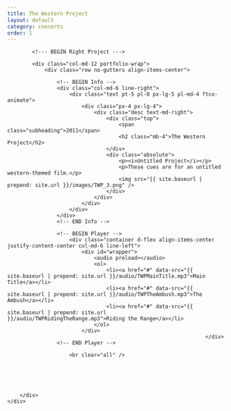 ```yaml
---
title: The Western Project
layout: default
category: concerts
order: 1
---
```


<section class="ftco-section ftco-no-pt ftco-no-pb">
    <div class="container px-md-0">
        <div class="row d-flex no-gutters">
            

            <!--- BEGIN Right Project --->

            <div class="col-md-12 portfolio-wrap">
                <div class="row no-gutters align-items-center">
                                                        
                    <!-- BEGIN Info -->
                    <div class="col-md-6 line-right">
                        <div class="text pt-5 pl-0 px-lg-5 pl-md-4 ftco-animate">
                            <div class="px-4 px-lg-4">
                                <div class="desc text-md-right">
                                    <div class="top">
                                        <span class="subheading">2011</span>
                                        <h2 class="mb-4">The Western Project</h2>
                                    </div>
                                    <div class="absolute">
                                        <p><i>Untitled Project</i></p>
                                        <p>These cues are for an untitled western-themed film.</p>
                                        <img src="{{ site.baseurl | prepend: site.url }}/images/TWP_3.png" />
                                    </div>
                                </div>
                            </div>
                        </div>
                    </div>
                    <!-- END Info -->
                    
                    <!-- BEGIN Player -->
                        <div class="container d-flex align-items-center justify-content-center col-md-6 line-left">
                            <div id="wrapper">
                                <audio preload></audio>
                                <ol>
                                    <li><a href="#" data-src="{{ site.baseurl | prepend: site.url }}/audio/TWPMainTitle.mp3">Main Title</a></li>
                                    <li><a href="#" data-src="{{ site.baseurl | prepend: site.url }}/audio/TWPTheAmbush.mp3">The Ambush</a></li>
                                    <li><a href="#" data-src="{{ site.baseurl | prepend: site.url }}/audio/TWPRidingTheRange.mp3">Riding the Range</a></li>
                                </ol>
                            </div>
                                                                    </div>
                    <!-- END Player -->

                        <br clear="all" />
<br />
<br clear="all" />
<br />
                </div>
            </div>
            <!-- END Right Project -->
            
        </div>
    </div>
</section>
